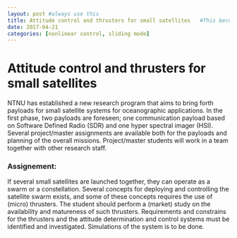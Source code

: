 ```yaml
---
layout: post #always use this
title: Attitude control and thrusters for small satellites   #This becomes the title of the page
date: 2017-04-21
categories: [nonlinear control, sliding mode]
---
```

# Attitude control and thrusters for small satellites #

NTNU has established a new research program that aims to bring forth payloads for small satellite systems for oceanographic applications. 
In the first phase, two payloads are foreseen; one communication payload based on Software Defined Radio (SDR) 
and one hyper spectral imager (HSI). Several project/master assignments are available both for the payloads and
planning of the overall missions. Project/master students will work in a team together with other research staff.

### Assignement: ###
If several small satellites are launched together, they can operate as a swarm or a constellation. 
Several concepts for deploying and controlling the satellite swarm exists, 
and some of these concepts requires the use of (micro) thrusters. 
The student should perform a (market) study on the availability and matureness of such thrusters. 
Requirements and constrains for the thrusters and the attitude determination and control systems must be identified and investigated. 
Simulations of the system is to be done.
